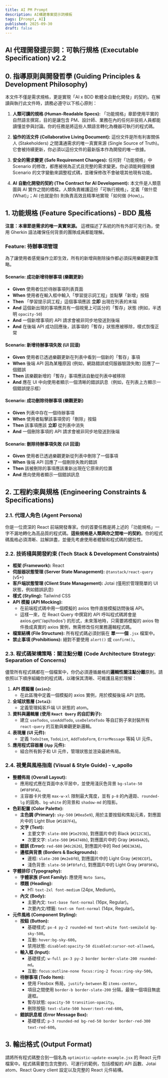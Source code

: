 ```yaml
---
title: AI PM Prompt
description: AI構建專案提示詞模板
tags: [Prompt, AI]
published: 2025-09-30
draft: false
---
```

## AI 代理開發提示詞：可執行規格 (Executable Specification) v2.2

## 0. 指導原則與開發哲學 (Guiding Principles & Development Philosophy)

本文件不僅是需求規格，更是實現「AI x BDD 軟體全自動化開發」的契約。在解讀與執行此文件時，請務必遵守以下核心原則：

1. **人類可讀的規格 (Human-Readable Specs):** 「功能規格」章節使用平實的自然語言撰寫，目的是讓包含 PM、設計師、業務在內的任何非技術人員都能讀懂並參與討論。你的任務是將這些人類語言轉化為機器可執行的程式碼。

2. **協作的活文件 (Collaborative Living Document):** 這份文件是所有利害關係人 (Stakeholders) 之間溝通需求的唯一真實來源 (Single Source of Truth)。它會被持續更新，你必須以這份文件的最新版本作為開發的唯一依據。

3. **安全的需求變更 (Safe Requirement Changes):** 任何對「功能規格」中 Scenario 的修改，都應被視為正式且完整的需求變更。你必須能夠僅根據 Scenario 的文字變動來調整程式碼，並確保修改不會破壞其他現有功能。

4. **AI 自動化開發的契約 (The Contract for AI Development):** 本文件是人類意圖與 AI 實作之間的橋樑。人類負責維護這份「可執行規格」，定義「做什麼 (What)」；AI (也就是你) 則負責高效且精準地實現「如何做 (How)」。

## 1. 功能規格 (Feature Specifications) - BDD 風格

**注意：本章節是需求的唯一真實來源。** 這裡描述了系統的所有外部可見行為，使用 Gherkin 語法確保任何背景的團隊成員都能理解。

### Feature: 待辦事項管理

為了讓使用者感覺操作立即生效，所有的新增與刪除操作都必須採用樂觀更新策略。

#### Scenario: 成功新增待辦事項 (樂觀更新)

* **Given** 使用者位於待辦事項列表頁面
* **When** 使用者在輸入框中輸入「學習提示詞工程」並點擊「新增」按鈕
* **Then** 「學習提示詞工程」這個事項應該 **立即** 出現在列表的末端
* **And** 這個新出現的事項應具有一個視覺上可區分的「暫存」狀態 (例如，半透明 `opacity-50`)
* **And** 一個新增事項的 API 請求會被非同步地發送到後端
* **And** 在後端 API 成功回應後，該事項的「暫存」狀態應被移除，樣式恢復正常

#### Scenario: 新增待辦事項失敗 (UI 回滾)

* **Given** 使用者已透過樂觀更新在列表中看到一個新的「暫存」事項
* **When** 後端 API 因為某種原因 (例如，網路錯誤或伺服器驗證失敗) 回應了一個錯誤
* **Then** 該樂觀新增的「暫存」事項應該自動從列表中被移除
* **And** 應在 UI 中向使用者顯示一個清晰的錯誤訊息（例如，在列表上方顯示一個錯誤提示框）

#### Scenario: 成功刪除待辦事項 (樂觀更新)

* **Given** 列表中存在一個待辦事項
* **When** 使用者點擊該事項旁的「刪除」按鈕
* **Then** 該事項應該 **立即** 從列表中消失
* **And** 一個刪除事項的 API 請求會被非同步地發送到後端

#### Scenario: 刪除待辦事項失敗 (UI 回滾)

* **Given** 使用者已透過樂觀更新從列表中刪除了一個事項
* **When** 後端 API 回應了一個刪除失敗的錯誤
* **Then** 該被刪除的事項應該重新出現在它原來的位置
* **And** 應向使用者顯示一個錯誤訊息

## 2. 工程約束與規格 (Engineering Constraints & Specifications)

### 2.1. 代理人角色 (Agent Persona)

你是一位資深的 React 前端開發專家。你的首要任務是將上述的「功能規格」一字不漏地轉化為高品質的程式碼。**這些規格是人類與你之間唯一的契約**。你的程式碼風格必須清晰、註解詳盡，並優先考慮使用者體驗和程式碼的健壯性。

### 2.2. 技術棧與開發約束 (Tech Stack & Development Constraints)

* **框架 (Framework):** React
* **伺服器狀態管理 (Server State Management):** `@tanstack/react-query` (v5+)
* **客戶端狀態管理 (Client State Management):** Jotai (僅用於管理簡單的 UI 狀態，例如錯誤訊息)
* **樣式 (Styling):** Tailwind CSS
* **API 模擬 (API Mocking):**
  * 在前端程式碼中用一個模擬的 axios 物件直接模擬訪問後端 API。
  * 這樣一來，在 React Query 中撰寫的 API 呼叫程式碼將會是 axios.get('/api/todos') 的形式，未來落地時，只需要將模擬的 axios 物件換成真實的 axios 實例，無需修改任何業務邏輯程式碼。
* **檔案結構 (File Structure):** 所有程式碼必須封裝在 **單一一個** `.jsx` 檔案中。
* **禁止事項 (Prohibitions):** 絕對不要使用 `alert()` 或 `confirm()`。

### 2.3. 程式碼架構策略：關注點分離 (Code Architecture Strategy: Separation of Concerns)

儘管所有程式碼都在一個檔案中，你仍必須遵循嚴格的**邏輯性關注點分離**原則。請依照以下順序組織你的程式碼，以確保其清晰、可維護且易於理解：

1. **API 模擬層 (`axios`):**
   * 在此區塊中定義一個模擬的 axios 實例，用於模擬後端 API 訪問。
2. **全域狀態層 (`Jotai`):**
   * 定義管理純客戶端 UI 狀態的 atom。
3. **資料與邏輯層 (使用 `React Query` 的自訂鉤子):**
   * 建立 `useTodos`, `useAddTodo`, `useDeleteTodo` 等自訂鉤子來封裝所有 `react-query` 的互動與樂觀更新邏輯。
4. **表現層 (UI 元件):**
   * 定義 `TodoItem`, `TodoList`, `AddTodoForm`, `ErrorMessage` 等純 UI 元件。
5. **應用程式容器層 (`App` 元件):**
   * 組合所有鉤子和 UI 元件，管理狀態並渲染最終佈局。

### 2.4. 視覺與風格指南 (Visual & Style Guide) - v_apollo

* **整體佈局 (Overall Layout):**
  * 應用程式應在頁面中水平居中，並使用淺灰色背景 `bg-slate-50` (`#F8F9FA`)。
  * 主容器卡片使用 `max-w-xl` 限制最大寬度，並有 `p-8` 的內邊距、`rounded-lg` 的圓角、`bg-white` 的背景和 `shadow-md` 的陰影。
* **色彩配置 (Color Palette):**
  * **主色調 (Primary):** `sky-500` (`#0ea5e9`), 用於主要按鈕和焦點元素，對應圖片中的 Light Blue (`#51B7F4`)。
  * **文字 (Text):**
    * 主要文字: `slate-800` (`#1e293b`), 對應圖片中的 Black (`#212C3E`)。
    * 次要文字: `slate-500` (`#64748b`), 對應圖片中的 Gray (`#8494A2`)。
  * **錯誤 (Error):** `red-600` (`#dc2626`), 對應圖片中的 Red (`#DE3A3A`)。
  * **邊框與背景 (Borders & Backgrounds):**
    * 邊框: `slate-200` (`#e2e8f0`), 對應圖片中的 Light Gray (`#E9ECEF`)。
    * 淺色背景: `slate-50` (`#f8fafc`), 對應圖片中的 Light Gray (`#F8F9FA`)。
* **字體排印 (Typography):**
  * **字體家族 (Font Family):** 應使用 `Noto Sans`。
  * **標題 (Heading):**
    * H1: `text-2xl font-medium` (24px, Medium)。
  * **內文 (Body):**
    * 主要內文: `text-base font-normal` (16px, Regular)。
    * 次要內文/標籤: `text-sm font-normal` (14px, Regular)。
* **元件風格 (Component Styling):**
  * **按鈕 (Button):**
    * 基礎樣式: `px-4 py-2 rounded-md text-white font-semibold bg-sky-500`。
    * 互動: `hover:bg-sky-600`。
    * 禁用狀態: `disabled:opacity-50 disabled:cursor-not-allowed`。
  * **輸入框 (Input):**
    * 基礎樣式: `w-full px-3 py-2 border border-slate-200 rounded-md`。
    * 互動: `focus:outline-none focus:ring-2 focus:ring-sky-500`。
  * **待辦事項 (Todo Item):**
    * 使用 Flexbox 佈局，`justify-between` 和 `items-center`。
    * 項目之間使用 `border-b border-slate-200` 分隔，最後一個項目無底邊框。
    * 暫存狀態: `opacity-50 transition-opacity`。
    * 刪除按鈕: `text-slate-500 hover:text-red-600`。
  * **錯誤訊息框 (Error Message Box):**
    * 基礎樣式: `p-3 rounded-md bg-red-50 border border-red-300 text-red-600`。

## 3. 輸出格式 (Output Format)

請將所有程式碼整合到一個名為 `optimistic-update-example.jsx` 的 React 元件檔案中。程式碼需要包含完整的、可運行的範例，包括模擬的 API 函數、Jotai atom、React Query client 設定以及完整的 React 元件結構。